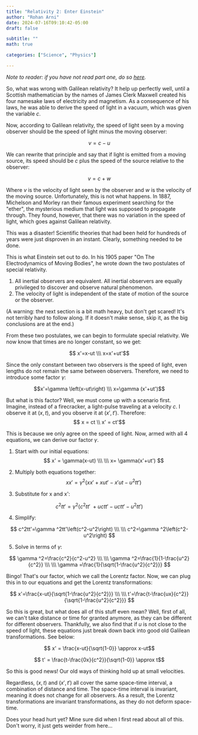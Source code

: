 ```yaml
---
title: "Relativity 2: Enter Einstein"
author: "Rohan Arni"
date: 2024-07-16T09:10:42-05:00
draft: false

subtitle: ""
math: true

categories: ["Science", "Physics"] 

---
```

*Note to reader: if you have not read part one, do so [here](https://rohanarni.com/posts/relativity-one).*

So, what was wrong with Galilean relativity? It help up perfectly well, until a Scottish mathematician by the names of James Clerk Maxwell created his four namesake laws of electricity and magnetism. As a consequence of his laws, he was able to derive the speed of light in a vacuum, which was given the variable $c$. 

Now, according to Galilean relativity, the speed of light seen by a moving observer should be the speed of light minus the moving observer:

$$ v = c - u $$

We can rewrite that principle and say that if light is emitted from a moving source, its speed should be $c$ plus the speed of the source relative to the observer:

$$ v = c + w$$

Where $v$ is the velocity of light seen by the observer and $w$ is the velocity of the moving source. Unfortunately, this is not what happens. In 1887, Michelson and Morley ran their famous experiment searching for the "ether", the mysterious medium that light was supposed to propagate through. They found, however, that there was no variation in the speed of light, which goes against Galilean relativity. 

This was a disaster! Scientific theories that had been held for hundreds of years were just disproven in an instant. Clearly, something needed to be done. 

This is what Einstein set out to do. In his 1905 paper "On The Electrodynamics of Moving Bodies", he wrote down the two postulates of special relativity. 

1. All inertial observers are equivalent. All inertial observers are equally privileged to discover and observe natural phenomenon.
2. The velocity of light is independent of the state of motion of the source or the observer.

(A warning: the next section is a bit math heavy, but don't get scared! It's not terribly hard to follow along. If it doesn't make sense, skip it, as the big conclusions are at the end.)

From these two postulates, we can begin to formulate special relativity.  We now know that times are no longer constant, so we get:

$$ x'=x-ut \\\ 
x=x'+ut'$$

Since the only constant between two observers is the speed of light, even lengths do not remain the same between observers. Therefore, we need to introduce some factor $\gamma$:

$$x'=\gamma \left(x-ut\right) \\\
x=\gamma (x'+ut')$$

But what is this factor? Well, we must come up with a scenario first. Imagine, instead of a firecracker, a light-pulse traveling at a velocity $c$. I observe it at $(x, t)$, and you observe it at $(x', t')$. Therefore:
$$ x = ct \\ x' = ct'$$

This is because we only agree on the speed of light. Now, armed with all 4 equations, we can derive our factor $\gamma$.

1. Start with our initial equations:
$$ 
x' = \gamma(x-ut) \\\ \\\
x= \gamma(x'+ut')
$$

2. Multiply both equations together:
$$ xx'=\gamma ^2\left(xx'+xut'-x'ut-u^2tt'\right) $$

3. Substitute for x and x':

$$ c^2tt'=\gamma ^2\left(c^2tt'\ +uctt'-uctt'-u^2tt'\right)$$

4. Simplify:

$$ c^2tt'=\gamma ^2tt'\left(c^2-u^2\right) \\\ \\\ c^2=\gamma ^2\left(c^2-u^2\right) $$

5. Solve in terms of $\gamma$:

$$
\gamma ^2=\frac{c^2}{c^2-u^2} \\\ \\\ 
\gamma ^2=\frac{1}{1-\frac{u^2}{c^2}} \\\ \\\ 
\gamma =\frac{1}{\sqrt{1-\frac{u^2}{c^2}}} $$

Bingo! That's our factor, which we call the Lorentz factor. Now, we can plug this in to our equations and get the Lorentz transformations:

$$ x'=\frac{x-ut}{\sqrt{1-\frac{u^2}{c^2}}} \\\ \\\
t'=\frac{t-\frac{ux}{c^2}}{\sqrt{1-\frac{u^2}{c^2}}} $$

So this is great, but what does all of this stuff even mean? Well, first of all, we can't take distance or time for granted anymore, as they can be different for different observers. Thankfully, we also find that if $u$ is not close to the speed of light, these equations just break down back into good old Galilean transformations. See below:

$$ x' = \frac{x-ut}{\sqrt{1-0}} \approx x-ut$$

$$ t' = \frac{t-\frac{0x}{c^2}}{\sqrt{1-0}} \approx t$$

So this is good news! Our old ways of thinking hold up at small velocities.

Regardless, $(x, t)$ and $(x', t')$ all cover the same space-time interval, a combination of distance and time. The space-time interval is invariant, meaning it does not change for all observers. As a result, the Lorentz transformations are invariant transformations, as they do not deform space-time.

Does your head hurt yet? Mine sure did when I first read about all of this. Don't worry, it just gets weirder from here...